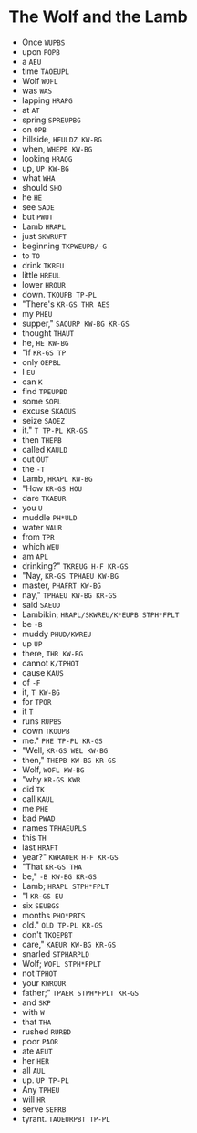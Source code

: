 # The Wolf and the Lamb

* Once `WUPBS`
* upon `POPB`
* a `AEU`
* time `TAOEUPL`
* Wolf `WOFL`
* was `WAS`
* lapping `HRAPG`
* at `AT`
* spring `SPREUPBG`
* on `OPB`
* hillside, `HEULDZ KW-BG`
* when, `WHEPB KW-BG`
* looking `HRAOG`
* up, `UP KW-BG`
* what `WHA`
* should `SHO`
* he `HE`
* see `SAOE`
* but `PWUT`
* Lamb `HRAPL`
* just `SKWRUFT`
* beginning `TKPWEUPB/-G`
* to `TO`
* drink `TKREU`
* little `HREUL`
* lower `HROUR`
* down. `TKOUPB TP-PL`
* "There's `KR-GS THR AES`
* my `PHEU`
* supper," `SAOURP KW-BG KR-GS`
* thought `THAUT`
* he, `HE KW-BG`
* "if `KR-GS TP`
* only `OEPBL`
* I `EU`
* can `K`
* find `TPEUPBD`
* some `SOPL`
* excuse `SKAOUS`
* seize `SAOEZ`
* it." `T TP-PL KR-GS`
* then `THEPB`
* called `KAULD`
* out `OUT`
* the `-T`
* Lamb, `HRAPL KW-BG`
* "How `KR-GS HOU`
* dare `TKAEUR`
* you `U`
* muddle `PH*ULD`
* water `WAUR`
* from `TPR`
* which `WEU`
* am `APL`
* drinking?" `TKREUG H-F KR-GS`
* "Nay, `KR-GS TPHAEU KW-BG`
* master, `PHAFRT KW-BG`
* nay," `TPHAEU KW-BG KR-GS`
* said `SAEUD`
* Lambikin; `HRAPL/SKWREU/K*EUPB STPH*FPLT`
* be `-B`
* muddy `PHUD/KWREU`
* up `UP`
* there, `THR KW-BG`
* cannot `K/TPHOT`
* cause `KAUS`
* of `-F`
* it, `T KW-BG`
* for `TPOR`
* it `T`
* runs `RUPBS`
* down `TKOUPB`
* me." `PHE TP-PL KR-GS`
* "Well, `KR-GS WEL KW-BG`
* then," `THEPB KW-BG KR-GS`
* Wolf, `WOFL KW-BG`
* "why `KR-GS KWR`
* did `TK`
* call `KAUL`
* me `PHE`
* bad `PWAD`
* names `TPHAEUPLS`
* this `TH`
* last `HRAFT`
* year?" `KWRAOER H-F KR-GS`
* "That `KR-GS THA`
* be," `-B KW-BG KR-GS`
* Lamb; `HRAPL STPH*FPLT`
* "I `KR-GS EU`
* six `SEUBGS`
* months `PHO*PBTS`
* old." `OLD TP-PL KR-GS`
* don't `TKOEPBT`
* care," `KAEUR KW-BG KR-GS`
* snarled `STPHARPLD`
* Wolf; `WOFL STPH*FPLT`
* not `TPHOT`
* your `KWROUR`
* father;" `TPAER STPH*FPLT KR-GS`
* and `SKP`
* with `W`
* that `THA`
* rushed `RURBD`
* poor `PAOR`
* ate `AEUT`
* her `HER`
* all `AUL`
* up. `UP TP-PL`
* Any `TPHEU`
* will `HR`
* serve `SEFRB`
* tyrant. `TAOEURPBT TP-PL`

